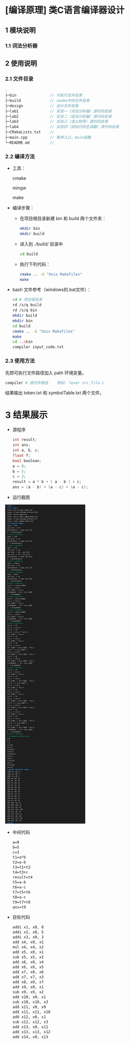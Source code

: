 # [编译原理] 类C语言编译器设计



## 1 模块说明

### 1.1 词法分析器



## 2 使用说明

### 2.1 文件目录

```c
.
├─bin				// 可执行文件目录
├─build				// cmake中间文件目录
├─design			// 设计文件目录
├─lab1				// 实验一（词法分析器）源代码目录
├─lab2				// 实验二（语法分析器）源代码目录
├─lab3				// 实验三（语义制导）源代码目录
├─lab4				// 实验四（目标代码生成器）源代码目录
├─CMakeLists.txt	// 
├─main.cpp			// 程序入口，main函数
└─README.md			// 
```

### 2.2 编译方法

* 工具：

  cmake

  mingw

  make

* 编译步骤：

  * 在项目根目录新建 bin 和 build 两个文件夹：

    ```bash
    mkdir bin
    mkdir build
    ```

  * 进入到 ./build/ 目录中

    ```bash
    cd build
    ```

  * 执行下列代码：

    ```bash
    cmake .. -G "Unix Makefiles"
    make
    ```

* bash 文件参考（windows的.bat文件）：

  ```bash
  cd # 项目根目录
  rd /s/q build
  rd /s/q bin
  mkdir build
  mkdir bin
  cd build
  cmake .. -G "Unix Makefiles"
  make
  cd ..\bin
  compiler input_code.txt
  ```

### 2.3 使用方法

先把可执行文件路径加入 path 环境变量。

```bash
compiler # 源文件路径    例如: lexer src_file.c
```

结果输出 token.txt 和 symbolTable.txt 两个文件。



# 3 结果展示

* 源程序

  ```c
  int result;
  int ans;
  int a, b, c;
  float f;
  bool boolean;
  a = 8;
  b = 5;
  c = 3;
  result = a * b + ( a - b ) + c;
  ans = (a - b) + (a - c) + (a - c);
  
  ```

* 运行截图

![image-20211123225757061](img/image-20211123225757061.png)

* 中间代码

  ```
  a=8
  b=5
  c=3
  t1=a*b
  t2=a-b
  t3=t1+t2
  t4=t3+c
  result=t4
  t5=a-b
  t6=a-c
  t7=t5+t6
  t8=a-c
  t9=t7+t8
  ans=t9
  
  ```

* 目标代码

  ```assembly
  addi x1, x0, 8
  addi x2, x0, 5
  addi x3, x0, 3
  add x4, x0, x1
  mul x4, x4, x2
  add x5, x0, x1
  sub x5, x5, x2
  add x6, x0, x4
  add x6, x6, x5
  add x7, x0, x6
  add x7, x7, x3
  add x8, x0, x7
  add x9, x0, x1
  sub x9, x9, x2
  add x10, x0, x1
  sub x10, x10, x3
  add x11, x0, x9
  add x11, x11, x10
  add x12, x0, x1
  sub x12, x12, x3
  add x13, x0, x11
  add x13, x13, x12
  add x14, x0, x13
  
  ```

